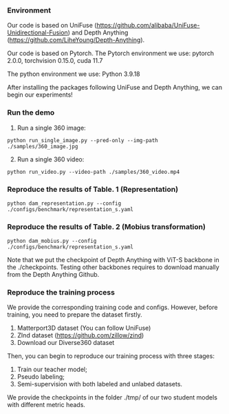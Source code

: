 ### Environment
Our code is based on UniFuse (https://github.com/alibaba/UniFuse-Unidirectional-Fusion) and Depth Anything (https://github.com/LiheYoung/Depth-Anything).

Our code is based on Pytorch. The Pytorch environment we use: pytorch 2.0.0, torchvision 0.15.0, cuda 11.7

The python environment we use: Python 3.9.18

After installing the packages following UniFuse and Depth Anything, we can begin our experiments!

### Run the demo

1. Run a single 360 image:

```
python run_single_image.py --pred-only --img-path ./samples/360_image.jpg
```

2. Run a single 360 video:

```
python run_video.py --video-path ./samples/360_video.mp4
```

### Reproduce the results of Table. 1 (Representation)

```
python dam_representation.py --config ./configs/benchmark/representation_s.yaml
```

### Reproduce the results of Table. 2 (Mobius transformation)

```
python dam_mobius.py --config ./configs/benchmark/representation_s.yaml
```

Note that we put the checkpoint of Depth Anything with ViT-S backbone in the ./checkpoints. Testing other backbones requires to download manually from the Depth Anything Github.

### Reproduce the training process

We provide the corresponding training code and configs. However, before training, you need to prepare the dataset firstly.

1. Matterport3D dataset (You can follow UniFuse)
2. ZInd dataset (https://github.com/zillow/zind)
3. Download our Diverse360 dataset

Then, you can begin to reproduce our training process with three stages:

1. Train our teacher model;
2. Pseudo labeling;
3. Semi-supervision with both labeled and unlabed datasets.

We provide the checkpoints in the folder ./tmp/ of our two student models with different metric heads.